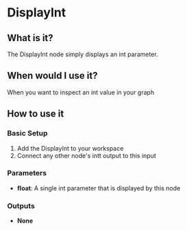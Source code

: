 # DisplayInt

## What is it?

The DisplayInt node simply displays an int parameter.

## When would I use it?

When you want to inspect an int value in your graph

## How to use it

### Basic Setup

1. Add the DisplayInt to your workspace
1. Connect any other node's intt output to this input

### Parameters

- **float**: A single int parameter that is displayed by this node

### Outputs

- **None**
